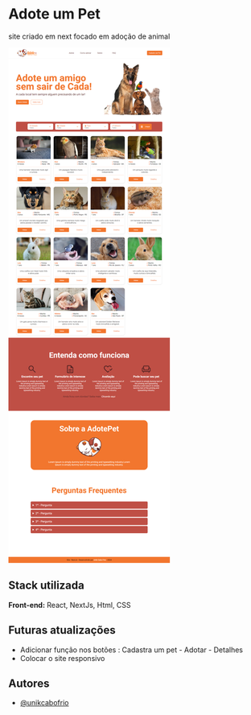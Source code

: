 
# Adote um Pet

site criado em next focado em adoção de animal

![Imagem](https://github.com/unikcabofrio/nextjs-adoteumanimal/blob/main/public/site.png?raw=true)

## Stack utilizada

**Front-end:** React, NextJs, Html, CSS

<!-- ## Variáveis de Ambiente

Para rodar esse projeto, você vai precisar adicionar as seguintes variáveis de ambiente no seu .env

`API_KEY`

`ANOTHER_API_KEY` -->

## Futuras atualizações

- Adicionar função nos botões : Cadastra um pet - Adotar - Detalhes
- Colocar o site responsivo

## Autores

- [@unikcabofrio](https://github.com/unikcabofrio)

